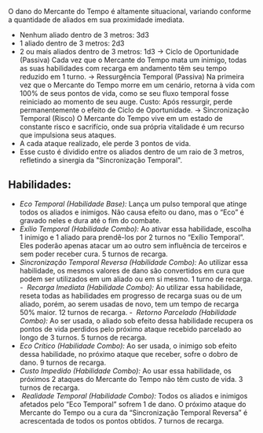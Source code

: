 O dano do Mercante do Tempo é altamente situacional, variando conforme a quantidade de aliados em sua proximidade imediata.
- Nenhum aliado dentro de 3 metros: 3d3
- 1 aliado dentro de 3 metros: 2d3
- 2 ou mais aliados dentro de 3 metros: 1d3
-> Ciclo de Oportunidade (Passiva)
Cada vez que o Mercante do Tempo mata um inimigo, todas as suas habilidades com recarga em andamento têm seu tempo reduzido em 1 turno.
-> Ressurgência Temporal (Passiva)
Na primeira vez que o Mercante do Tempo morre em um cenário, retorna à vida com 100% de seus pontos de vida, como se seu fluxo temporal fosse reiniciado ao momento de seu auge.
Custo: Após ressurgir, perde permanentemente o efeito de Ciclo de Oportunidade.
-> Sincronização Temporal (Risco)
O Mercante do Tempo vive em um estado de constante risco e sacrifício, onde sua própria vitalidade é um recurso que impulsiona seus ataques.
-  A cada ataque realizado, ele perde 3 pontos de vida.
- Esse custo é dividido entre os aliados dentro de um raio de 3 metros, refletindo a sinergia da "Sincronização Temporal".
## Habilidades:
-   _Eco Temporal (Habilidade Base):_
	Lança um pulso temporal que atinge todos os aliados e inimigos. Não causa efeito ou dano, mas o “Eco” é gravado neles e dura até o fim do combate.
-  _Exílio Temporal (Habilidade Combo):_
	Ao ativar essa habilidade, escolha 1 inimigo e 1 aliado para prendê-los por 2 turnos no “Exílio Temporal”. Eles poderão apenas atacar um ao outro sem influência de terceiros e sem poder receber cura. 5 turnos de recarga.
-  _Sincronização Temporal Reversa (Habilidade Combo):_
	Ao utilizar essa habilidade, os mesmos valores de dano são convertidos em cura que podem ser utilizados em um aliado ou em si mesmo. 1 turno de recarga.
-  _Recarga Imediata (Habilidade Combo):_
	Ao utilizar essa habilidade, reseta todas as habilidades em progresso de recarga suas ou de um aliado, porém, ao serem usadas de novo, tem um tempo de recarga 50% maior. 12 turnos de recarga.
-  _Retorno Parcelado (Habilidade Combo):_
	Ao ser usada, o aliado sob efeito dessa habilidade recupera os pontos de vida perdidos pelo próximo ataque recebido parcelado ao longo de 3 turnos. 5 turnos de recarga.
-  _Eco Crítico (Habilidade Combo):_
	Ao ser usada, o inimigo sob efeito dessa habilidade, no próximo ataque que receber, sofre o dobro de dano. 9 turnos de recarga.
-  _Custo Impedido (Habilidade Combo):_
	Ao usar essa habilidade, os próximos 2 ataques do Mercante do Tempo não têm custo de vida. 3 turnos de recarga.
-  _Realidade Temporal (Habilidade Combo):_
	Todos os aliados e inimigos afetados pelo “Eco Temporal” sofrem 1 de dano. O próximo ataque do Mercante do Tempo ou a cura da “Sincronização Temporal Reversa” é acrescentada de todos os pontos obtidos. 7 turnos de recarga.
